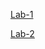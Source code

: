 [Lab-1](https://github.com/2203a51131/AIML-LAB/blob/main/Lab01.ipynb)

[Lab-2](https://github.com/2203a51131/AIML-LAB/blob/main/Copy%20of%20lab02.ipynb)
